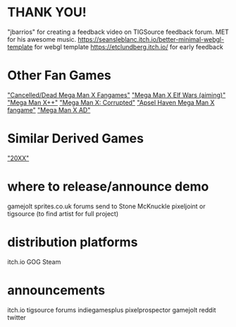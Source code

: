 

# THANK YOU!
"jbarrios" for creating a feedback video on TIGSource feedback forum.
MET for his awesome music.
https://seansleblanc.itch.io/better-minimal-webgl-template for webgl template
https://etclundberg.itch.io/ for early feedback



# Other Fan Games
["Cancelled/Dead Mega Man X Fangames"](https://www.youtube.com/watch?v=PB8pMBSK8AU)
["Mega Man X Elf Wars (aiming)"](https://youtu.be/xGahhqoooT0?t=109)
["Mega Man X++"](https://www.youtube.com/watch?v=twI3res-obs)
["Mega Man X: Corrupted"](http://www.megamanxcorrupted.com/)
["Apsel Haven Mega Man X fangame"](https://www.youtube.com/watch?v=CwW_cziXs4U)
["Mega Man X AD"](https://reploidsoft.blogspot.com/)
# Similar Derived Games
["20XX"](https://store.steampowered.com/app/322110/20XX/)

# where to release/announce demo
gamejolt
sprites.co.uk forums
send to Stone McKnuckle
pixeljoint or tigsource (to find artist for full project)
# distribution platforms
itch.io
GOG
Steam

# announcements
itch.io
tigsource forums
indiegamesplus
pixelprospector
gamejolt
reddit
twitter
